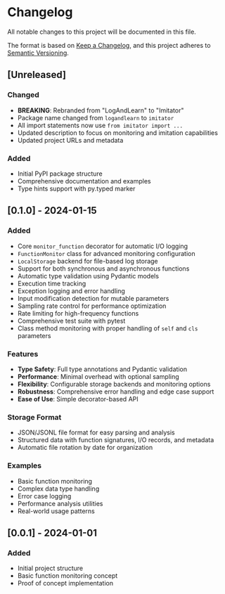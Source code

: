 # Changelog

All notable changes to this project will be documented in this file.

The format is based on [Keep a Changelog](https://keepachangelog.com/en/1.0.0/),
and this project adheres to [Semantic Versioning](https://semver.org/spec/v2.0.0.html).

## [Unreleased]

### Changed
- **BREAKING**: Rebranded from "LogAndLearn" to "Imitator"
- Package name changed from `logandlearn` to `imitator`
- All import statements now use `from imitator import ...`
- Updated description to focus on monitoring and imitation capabilities
- Updated project URLs and metadata

### Added
- Initial PyPI package structure
- Comprehensive documentation and examples
- Type hints support with py.typed marker

## [0.1.0] - 2024-01-15

### Added
- Core `monitor_function` decorator for automatic I/O logging
- `FunctionMonitor` class for advanced monitoring configuration
- `LocalStorage` backend for file-based log storage
- Support for both synchronous and asynchronous functions
- Automatic type validation using Pydantic models
- Execution time tracking
- Exception logging and error handling
- Input modification detection for mutable parameters
- Sampling rate control for performance optimization
- Rate limiting for high-frequency functions
- Comprehensive test suite with pytest
- Class method monitoring with proper handling of `self` and `cls` parameters

### Features
- **Type Safety**: Full type annotations and Pydantic validation
- **Performance**: Minimal overhead with optional sampling
- **Flexibility**: Configurable storage backends and monitoring options
- **Robustness**: Comprehensive error handling and edge case support
- **Ease of Use**: Simple decorator-based API

### Storage Format
- JSON/JSONL file format for easy parsing and analysis
- Structured data with function signatures, I/O records, and metadata
- Automatic file rotation by date for organization

### Examples
- Basic function monitoring
- Complex data type handling
- Error case logging
- Performance analysis utilities
- Real-world usage patterns

## [0.0.1] - 2024-01-01

### Added
- Initial project structure
- Basic function monitoring concept
- Proof of concept implementation 